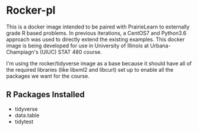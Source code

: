 # Rocker-pl

This is a docker image intended to be paired with PrairieLearn to externally grade R based problems. In previous iterations, a CentOS7 and Python3.6 approach was used to directly extend the existing examples. This docker image is being developed for use in University of Illinois at Urbana-Champiagn's (UIUC) STAT 480 course. 

I'm using the rocker/tidyverse image as a base because it should have all of the required libraries (like libxml2 and libcurl) set up to enable all the packages we want for the course. 


## R Packages Installed

- tidyverse
- data.table
- tidytest
